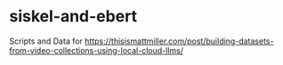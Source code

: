 # siskel-and-ebert
Scripts and Data for https://thisismattmiller.com/post/building-datasets-from-video-collections-using-local-cloud-llms/
